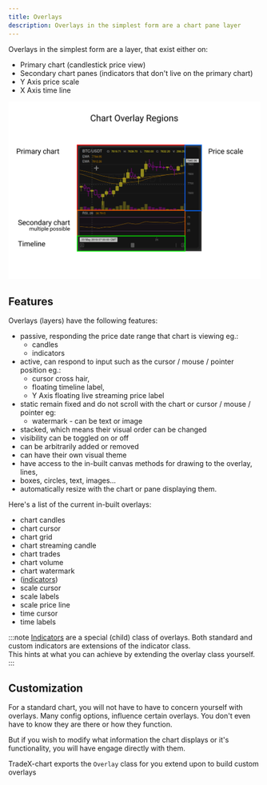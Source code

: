 ```yaml
---
title: Overlays
description: Overlays in the simplest form are a chart pane layer
---
```


Overlays in the simplest form are a layer, that exist either on:

* Primary chart (candlestick price view)
* Secondary chart panes (indicators that don't live on the primary chart)
* Y Axis price scale
* X Axis time line

![Chart Overlay Regions](../../../assets/Overly-Regions.png)

## Features

Overlays (layers) have the following features:

* passive, responding the price date range that chart is viewing eg.:
  * candles
  * indicators
* active, can respond to input such as the cursor / mouse / pointer position eg.:
  * cursor cross hair,
  * floating timeline label,
  * Y Axis floating live streaming price label
* static remain fixed and do not scroll with the chart or cursor / mouse / pointer eg:
  * watermark - can be text or image
* stacked, which means their visual order can be changed
* visibility can be toggled on or off
* can be arbitrarily added or removed
* can have their own visual theme
* have access to the in-built canvas methods for drawing to the overlay, lines,
* boxes, circles, text, images...
* automatically resize with the chart or pane displaying them.

Here's a list of the current in-built overlays:

* chart candles
* chart cursor
* chart grid
* chart streaming candle
* chart trades
* chart volume
* chart watermark
* ([indicators](indicators.md))
* scale cursor
* scale labels
* scale price line
* time cursor
* time labels

:::note
[Indicators](indicators.md) are a special (child) class of overlays. Both standard and custom indicators are extensions of the indicator class.  
This hints at what you can achieve by extending the overlay class yourself.
:::

## Customization

For a standard chart, you will not have to have to concern yourself with overlays. Many config options, influence certain overlays. You don't even have to know they are there or how they function.

But if you wish to modify what information the chart displays or it's functionality, you will have engage directly with them.

TradeX-chart exports the ``Overlay`` class for you extend upon to build custom overlays
